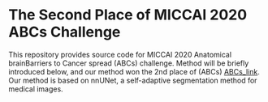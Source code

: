 # The Second Place of MICCAI 2020 ABCs Challenge
[nnUNet_link]:https://github.com/MIC-DKFZ/nnUNetdescribe
[ABCs_link]:https://abcs.mgh.harvard.edu/
This repository provides source code for MICCAI 2020 Anatomical brainBarriers to Cancer spread (ABCs) challenge. Method will be briefly introduced below, and our method won the 2nd place of (ABCs) [ABCs_link].
Our method is based on nnUNet, a self-adaptive segmentation method for medical images.

